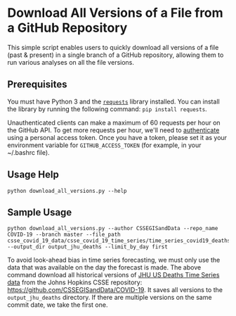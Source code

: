 # Download All Versions of a File from a GitHub Repository

This simple script enables users to quickly download all versions of a file (past & present) in a single branch of a GitHub repository, allowing them to run various analyses on all the file versions.

## Prerequisites

You must have Python 3 and the [`requests`](https://requests.readthedocs.io/en/master/) library installed. You can install the library by running the following command: `pip install requests`.

Unauthenticated clients can make a maximum of 60 requests per hour on the GitHub API. To get more requests per hour, we'll need to [authenticate](https://docs.github.com/en/rest/guides/getting-started-with-the-rest-api#authentication) using a personal access token. Once you have a token, please set it as your environment variable for `GITHUB_ACCESS_TOKEN` (for example, in your ~/.bashrc file).

## Usage Help

```
python download_all_versions.py --help
```

## Sample Usage

```
python download_all_versions.py --author CSSEGISandData --repo_name COVID-19 --branch master --file_path csse_covid_19_data/csse_covid_19_time_series/time_series_covid19_deaths_US.csv --output_dir output_jhu_deaths --limit_by_day first
```

To avoid look-ahead bias in time series forecasting, we must only use the data that was available on the day the forecast is made. The above command download all historical versions of [JHU US Deaths Time Series data](https://github.com/CSSEGISandData/COVID-19/blob/master/csse_covid_19_data/csse_covid_19_time_series/time_series_covid19_deaths_US.csv) from the Johns Hopkins CSSE repository: https://github.com/CSSEGISandData/COVID-19. It saves all versions to the `output_jhu_deaths` directory. If there are multiple versions on the same commit date, we take the first one.
